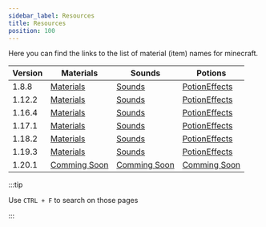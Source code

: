 ```yaml
---
sidebar_label: Resources
title: Resources
position: 100
---
```


Here you can find the links to the list of material (item) names for minecraft.

| Version | Materials                                                           | Sounds                                                        | Potions                                                                                |
|---------|---------------------------------------------------------------------|---------------------------------------------------------------|----------------------------------------------------------------------------------------|
| 1.8.8   | [Materials](https://helpch.at/docs/1.8.8/org/bukkit/Material.html)  | [Sounds](https://helpch.at/docs/1.8.8/org/bukkit/Sound.html)  | [PotionEffects](https://helpch.at/docs/1.8.8/org/bukkit/potion/PotionEffectType.html)  |
| 1.12.2  | [Materials](https://helpch.at/docs/1.12.2/org/bukkit/Material.html) | [Sounds](https://helpch.at/docs/1.12.2/org/bukkit/Sound.html) | [PotionEffects](https://helpch.at/docs/1.12.2/org/bukkit/potion/PotionEffectType.html) |
| 1.16.4  | [Materials](https://helpch.at/docs/1.16.4/org/bukkit/Material.html) | [Sounds](https://helpch.at/docs/1.16.4/org/bukkit/Sound.html) | [PotionEffects](https://helpch.at/docs/1.16.4/org/bukkit/potion/PotionEffectType.html) |
| 1.17.1  | [Materials](https://helpch.at/docs/1.17.1/org/bukkit/Material.html) | [Sounds](https://helpch.at/docs/1.17.1/org/bukkit/Sound.html) | [PotionEffects](https://helpch.at/docs/1.17.1/org/bukkit/potion/PotionEffectType.html) |
| 1.18.2  | [Materials](https://helpch.at/docs/1.18.2/org/bukkit/Material.html) | [Sounds](https://helpch.at/docs/1.18.2/org/bukkit/Sound.html) | [PotionEffects](https://helpch.at/docs/1.18.2/org/bukkit/potion/PotionEffectType.html) |
| 1.19.3  | [Materials](https://helpch.at/docs/1.19.3/org/bukkit/Material.html) | [Sounds](https://helpch.at/docs/1.19.3/org/bukkit/Sound.html) | [PotionEffects](https://helpch.at/docs/1.19.3/org/bukkit/potion/PotionEffectType.html) |
| 1.20.1  | [Comming Soon](https://helpch.at/docs/1.20.1/org/bukkit/Material.html) | [Comming Soon](https://helpch.at/docs/1.20.1/org/bukkit/Sound.html) | [Comming Soon](https://helpch.at/docs/1.20.1/org/bukkit/potion/PotionEffectType.html)  |

:::tip

Use `CTRL + F` to search on those pages

:::
